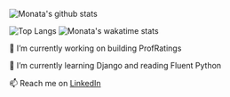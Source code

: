 ![Monata's github stats](https://github-stats.monata.vercel.app/api?username=monata&count_private=true&theme=synthwave&show_icons=true&hide=stars)

![Top Langs](https://github-stats.monata.vercel.app/api/top-langs/?username=monata&layout=compact&theme=synthwave&exclude_repo=coronavirus-tracker-cli,github-readme-stats)
![Monata's wakatime stats](https://github-stats.monata.vercel.app/api/wakatime?username=Monata&theme=synthwave&layout=compact)

🔭 I’m currently working on building ProfRatings

🌱 I’m currently learning Django and reading Fluent Python

📫 Reach me on [LinkedIn](https://www.linkedin.com/in/monata)

